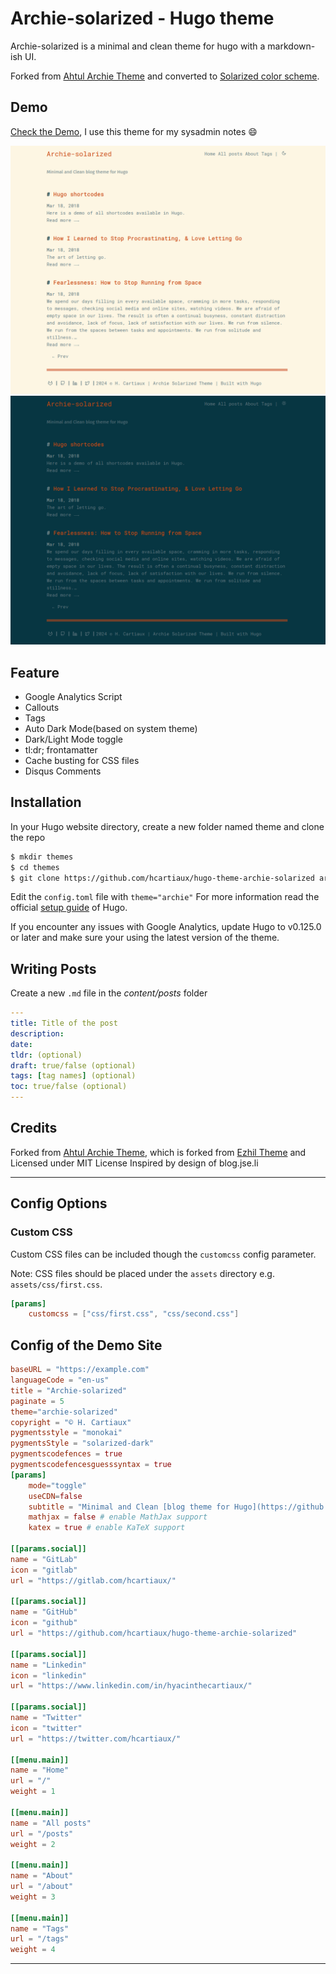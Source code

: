 # Archie-solarized - Hugo theme

Archie-solarized is a minimal and clean theme for hugo with a markdown-ish UI.

Forked from [Ahtul Archie Theme](https://github.com/athul/archie) and converted to [Solarized color scheme](https://ethanschoonover.com/solarized/).

## Demo

[Check the Demo](https://hcartiaux.github.io/), I use this theme for my sysadmin notes :smile:

![](/images/theme.png)
![](/images/archie-dark.png)
## Feature
- Google Analytics Script
- Callouts
- Tags
- Auto Dark Mode(based on system theme)
- Dark/Light Mode toggle
- tl:dr; frontamatter
- Cache busting for CSS files
- Disqus Comments

## Installation
In your Hugo website directory, create a new folder named theme and clone the repo
```bash
$ mkdir themes
$ cd themes
$ git clone https://github.com/hcartiaux/hugo-theme-archie-solarized archie-solarized
```
Edit the `config.toml` file with `theme="archie"`
For more information read the official [setup guide](https://gohugo.io/installation/) of Hugo.

If you encounter any issues with Google Analytics, update Hugo to v0.125.0 or
later and make sure your using the latest version of the theme.

## Writing Posts
Create a new `.md` file in the *content/posts* folder
```yml
---
title: Title of the post
description:
date:
tldr: (optional)
draft: true/false (optional)
tags: [tag names] (optional)
toc: true/false (optional)
---
```

## Credits

Forked from [Ahtul Archie Theme](https://github.com/athul/archie), which is forked from [Ezhil Theme](https://github.com/vividvilla/ezhil) and Licensed under MIT License
Inspired by design of blog.jse.li

----

## Config Options

### Custom CSS
Custom CSS files can be included though the `customcss` config parameter.

Note: CSS files should be placed under the `assets` directory e.g. `assets/css/first.css`.

```toml
[params]
	customcss = ["css/first.css", "css/second.css"]
```


## Config of the Demo Site

```toml
baseURL = "https://example.com"
languageCode = "en-us"
title = "Archie-solarized"
paginate = 5
theme="archie-solarized"
copyright = "© H. Cartiaux"
pygmentsstyle = "monokai"
pygmentsStyle = "solarized-dark"
pygmentscodefences = true
pygmentscodefencesguesssyntax = true
[params]
    mode="toggle"
    useCDN=false
    subtitle = "Minimal and Clean [blog theme for Hugo](https://github.com/hcartiaux/hugo-theme-archie-solarized)"
    mathjax = false # enable MathJax support
    katex = true # enable KaTeX support

[[params.social]]
name = "GitLab"
icon = "gitlab"
url = "https://gitlab.com/hcartiaux/"

[[params.social]]
name = "GitHub"
icon = "github"
url = "https://github.com/hcartiaux/hugo-theme-archie-solarized"

[[params.social]]
name = "Linkedin"
icon = "linkedin"
url = "https://www.linkedin.com/in/hyacinthecartiaux/"

[[params.social]]
name = "Twitter"
icon = "twitter"
url = "https://twitter.com/hcartiaux/"

[[menu.main]]
name = "Home"
url = "/"
weight = 1

[[menu.main]]
name = "All posts"
url = "/posts"
weight = 2

[[menu.main]]
name = "About"
url = "/about"
weight = 3

[[menu.main]]
name = "Tags"
url = "/tags"
weight = 4
```
---

